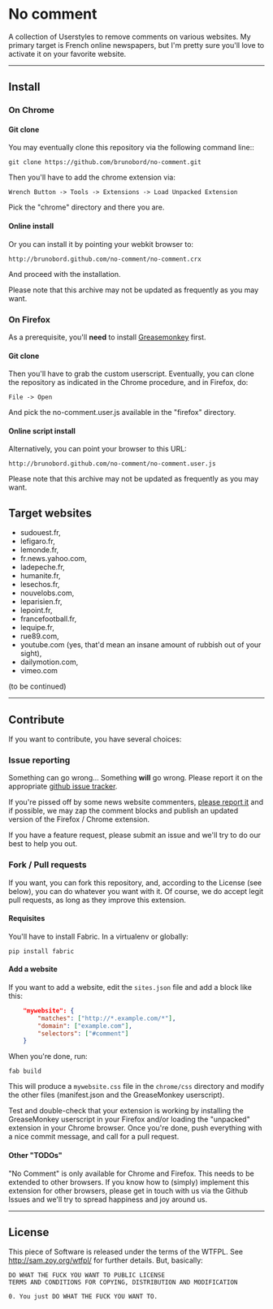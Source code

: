 # No comment

A collection of Userstyles to remove comments on various websites. My primary
target is French online newspapers, but I'm pretty sure you'll love to activate
it on your favorite website.

----

## Install

### On Chrome

#### Git clone

You may eventually clone this repository via the following command line::

    git clone https://github.com/brunobord/no-comment.git

Then you'll have to add the chrome extension via:

    Wrench Button -> Tools -> Extensions -> Load Unpacked Extension

Pick the "chrome" directory and there you are.

#### Online install

Or you can install it by pointing your webkit browser to:

    http://brunobord.github.com/no-comment/no-comment.crx

And proceed with the installation.

Please note that this archive may not be updated as frequently as you may want.

### On Firefox

As a prerequisite, you'll **need** to install [Greasemonkey](https://addons.mozilla.org/en-US/firefox/addon/greasemonkey/)
first.

#### Git clone

Then you'll have to grab the custom userscript. Eventually, you can clone the
repository as indicated in the Chrome procedure, and in Firefox, do:

    File -> Open

And pick the no-comment.user.js available in the "firefox" directory.

#### Online script install

Alternatively, you can point your browser to this URL:
    
    http://brunobord.github.com/no-comment/no-comment.user.js

Please note that this archive may not be updated as frequently as you may want.


## Target websites

* sudouest.fr,
* lefigaro.fr,
* lemonde.fr,
* fr.news.yahoo.com,
* ladepeche.fr,
* humanite.fr,
* lesechos.fr,
* nouvelobs.com,
* leparisien.fr,
* lepoint.fr,
* francefootball.fr,
* lequipe.fr,
* rue89.com,
* youtube.com (yes, that'd mean an insane amount of rubbish out of your sight),
* dailymotion.com,
* vimeo.com

(to be continued)

----

## Contribute

If you want to contribute, you have several choices:

### Issue reporting

Something can go wrong... Something **will** go wrong. Please report it on the
appropriate [github issue tracker](https://github.com/brunobord/no-comment/issues).

If you're pissed off by some news website commenters,
[please report it](https://github.com/brunobord/no-comment/issues) and if
possible, we may zap the comment blocks and publish an updated version of the
Firefox / Chrome extension.

If you have a feature request, please submit an issue and we'll try to do our
best to help you out.

### Fork / Pull requests

If you want, you can fork this repository, and, according to the License (see
below), you can do whatever you want with it. Of course, we do accept legit 
pull requests, as long as they improve this extension.

#### Requisites

You'll have to install Fabric. In a virtualenv or globally:

    pip install fabric

#### Add a website

If you want to add a website, edit the ``sites.json`` file and add a block like
this:

```json
    "mywebsite": {
        "matches": ["http://*.example.com/*"],
        "domain": ["example.com"],
        "selectors": ["#comment"]
    }
```

When you're done, run:

    fab build

This will produce a ``mywebsite.css`` file in the ``chrome/css`` directory and
modify the other files (manifest.json and the GreaseMonkey userscript).

Test and double-check that your extension is working by installing the
GreaseMonkey userscript in your Firefox and/or loading the "unpacked" extension
in your Chrome browser. Once you're done, push everything with a nice commit
message, and call for a pull request.

#### Other "TODOs"

"No Comment" is only available for Chrome and Firefox. This needs to be extended
to other browsers. If you know how to (simply) implement this extension for other
browsers, please get in touch with us via the Github Issues and we'll try to
spread happiness and joy around us.

----

## License

This piece of Software is released under the terms of the WTFPL. See
http://sam.zoy.org/wtfpl/ for further details. But, basically:



    DO WHAT THE FUCK YOU WANT TO PUBLIC LICENSE 
    TERMS AND CONDITIONS FOR COPYING, DISTRIBUTION AND MODIFICATION 

    0. You just DO WHAT THE FUCK YOU WANT TO. 
    
    